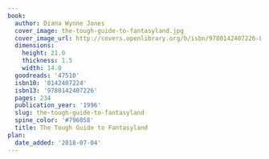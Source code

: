 ```yaml
---
book:
  author: Diana Wynne Jones
  cover_image: the-tough-guide-to-fantasyland.jpg
  cover_image_url: http://covers.openlibrary.org/b/isbn/9780142407226-L.jpg
  dimensions:
    height: 21.0
    thickness: 1.5
    width: 14.0
  goodreads: '47510'
  isbn10: '0142407224'
  isbn13: '9780142407226'
  pages: 234
  publication_year: '1996'
  slug: the-tough-guide-to-fantasyland
  spine_color: '#796058'
  title: The Tough Guide to Fantasyland
plan:
  date_added: '2018-07-04'
---
```

